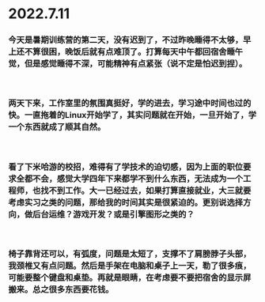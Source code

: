 # 2022.7.11

### 今天是暑期训练营的第二天，没有迟到了，不过昨晚睡得不太够，早上还不算很困，晚饭后就有点难顶了。打算每天中午都回宿舍睡午觉，但是感觉睡得不深，可能精神有点紧张（说不定是怕迟到捏）。

<br/>

### 两天下来，工作室里的氛围真挺好，学的进去，学习途中时间也过的快。一直拖着的Linux开始学了，其实问题就在开始，一旦开始了，学一个东西就成了顺其自然。
<br/>

### 看了下米哈游的校招，难得有了学技术的迫切感，因为上面的职位要求全都不会，感觉大学四年下来都学不到什么东西，无法成为一个工程师，也找不到工作。大一已经过去，如果打算直接就业，大三就要考虑实习之类的问题，那给我的时间其实是很紧迫的。更别说选择方向，做后台运维？游戏开发？或是引擎图形之类的？
<br/>

### 椅子靠背还可以，有弧度，问题是太短了，支撑不了肩膀脖子头部，我颈椎又有点问题。然后是手架在电脑和桌子上一天，勒了很多痕，可能要整个键盘和桌垫。再就是眼睛，在考虑要不要把宿舍的显示屏搬来。总之很多东西要花钱。
